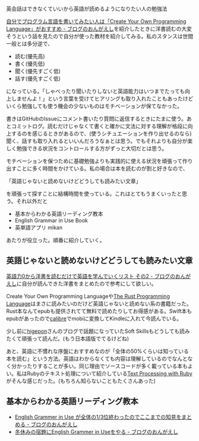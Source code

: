 英会話はできなくていいから英語が読めるようになりたい人の勉強法

[自分でプログラム言語を書いてみたい人は「Create Your Own Programming Language」がおすすめ - ブログのおんがえし](http://ongaeshi.hatenablog.com/entry/create-your-own-programming-language)を紹介したときに洋書読むの大変そうという話を見たので自分が使った教材を紹介してみる。私のスタンスは世間一般とは多分逆で、

+ 読む(優先高)
+ 書く(優先低)
+ 聞く(優先すごく低)
+ 話す(優先すごく低)

になっている。「しゃべったり聞いたりしないと英語能力はいつまでたっても向上しませんよ！」という言葉を受けてヒアリングも取り入れたこともあったけどいくら勉強しても使う機会の少ないものはモチベーションが保てなかった。

書きはGitHubのIssueにコメント書いたり質問に返信するときにたまに使う。あとコミットログ。読むだけじゃなくて書くと確かに文法に対する理解が格段に向上するのを感じるときがあるので、(使うシチュエーションを作り出せるのなら)聞く、話すも取り入れるといいんだろうなぁとは思う。でもそれよりも自分が楽しく勉強できる状況をコントロールする方がずっと大切だとは思う。

モチベーションを保つために基礎勉強よりも実践的に使える状況を頑張って作り出すことに多く時間をかけている。私の場合は本を読むのが割と好きなので、

「英語じゃないと読めないけどどうしても読みたい文章」

を頑張って探すことに結構時間を使っている。これはとてもうまくいったと思う。それ以外だと

- 基本からわかる英語リーディング教本
- English Grammar in Use Book
- 英単語アプリ mikan

あたりが役立った。順番に紹介していく。

## 英語じゃないと読めないけどどうしても読みたい文章
[英語力0から洋書を読むだけで英語を学んでいくリスト その2 - ブログのおんがえし](http://ongaeshi.hatenablog.com/entry/list-of-english-books)に自分が読んできた洋書をまとめたので参考にして欲しい。

Create Your Own Programming Languageや[The Rust Programming Language](https://www.rust-lang.org/en-US/)はまさに読みたいのだけど英語じゃないと読めない系の書籍だった。Rust本なんてepubも提供されてて無料で読めたりしてお得感がある。Swift本もepubがあったので[calibre](http://ongaeshi.hatenablog.com/entry/2013/03/12/151447)でmobiに変換してKindleに入れて今読んでいる。

少し前に[higepon](http://d.hatena.ne.jp/higepon/20150921/1442843666)さんのブログで話題になっていたSoft Skillsもどうしても読みたくて頑張って読んだ。(もう日本語版でてるけどね)

あと、英語に不慣れな序盤におすすめなのが「全体の50%くらいは知っている本を読む」という方法。英語はわからなくても内容は理解しているのでなんとなく分かったりすることが多い。同じ理由でソースコードが多く載っている本もよい。私はRubyのテキスト処理について紹介している[Text Processing with Ruby](http://ongaeshi.hatenablog.com/entry/list-of-english-books)がそんな感じだった。(もちろん知らないこともたくさんあった)

## 基本からわかる英語リーディング教本

- [English Grammer in Use が全体の1/3位終わったのでここまでの知見をまとめる - ブログのおんがえし](http://ongaeshi.hatenablog.com/entry/english-grammer-in-use-1)
- [冬休みの宿題にEnglish Grammer in Useをやる - ブログのおんがえし](http://ongaeshi.hatenablog.com/entry/homework-of-winter-break)
